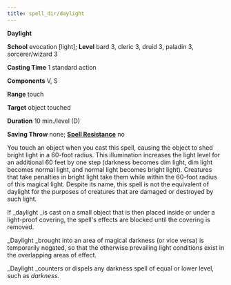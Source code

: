 ```yaml
---
title: spell_dir/daylight
---
```

 **Daylight**

**School** evocation [light]; **Level** bard 3, cleric 3, druid 3, paladin 3, sorcerer/wizard 3

**Casting Time** 1 standard action

**Components** V, S

**Range** touch

**Target** object touched

**Duration** 10 min./level (D)

**Saving Throw** none; **[Spell Resistance](../glossary#_spell-resistance)** no

You touch an object when you cast this spell, causing the object to shed bright light in a 60-foot radius. This illumination increases the light level for an additional 60 feet by one step (darkness becomes dim light, dim light becomes normal light, and normal light becomes bright light). Creatures that take penalties in bright light take them while within the 60-foot radius of this magical light. Despite its name, this spell is not the equivalent of daylight for the purposes of creatures that are damaged or destroyed by such light.

If _daylight _is cast on a small object that is then placed inside or under a light-proof covering, the spell's effects are blocked until the covering is removed.

_Daylight _brought into an area of magical darkness (or vice versa) is temporarily negated, so that the otherwise prevailing light conditions exist in the overlapping areas of effect.

_Daylight _counters or dispels any darkness spell of equal or lower level, such as _darkness._

